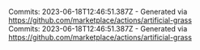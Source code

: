 Commits: 2023-06-18T12:46:51.387Z - Generated via https://github.com/marketplace/actions/artificial-grass
<br>
Commits: 2023-06-18T12:46:51.387Z - Generated via https://github.com/marketplace/actions/artificial-grass
<br>
